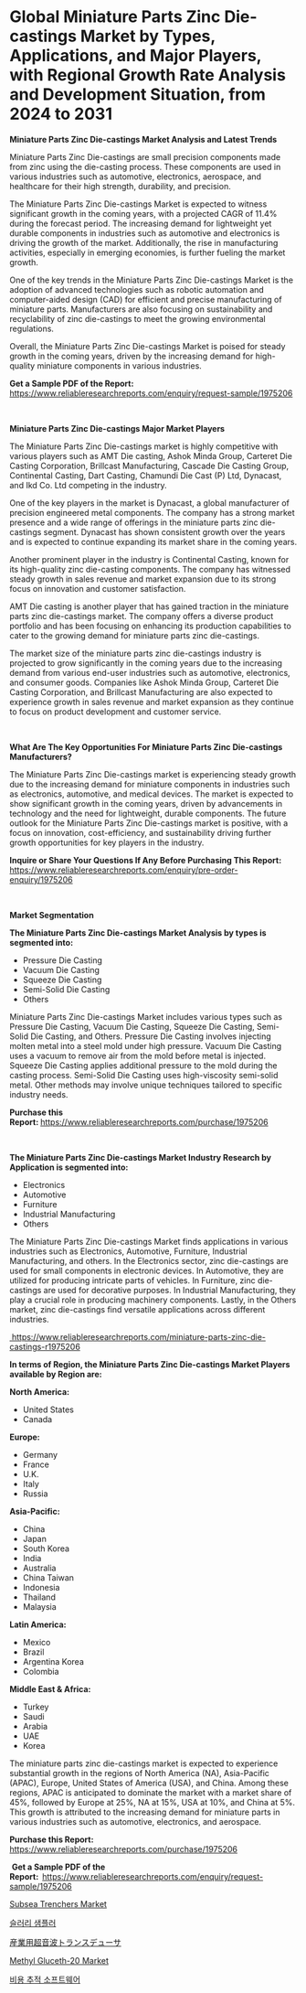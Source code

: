 <p><h1>Global Miniature Parts Zinc Die-castings Market by Types, Applications, and Major Players, with Regional Growth Rate Analysis and Development Situation, from 2024 to 2031</h1></p><p><strong>Miniature Parts Zinc Die-castings Market Analysis and Latest Trends</strong></p>
<p><p>Miniature Parts Zinc Die-castings are small precision components made from zinc using the die-casting process. These components are used in various industries such as automotive, electronics, aerospace, and healthcare for their high strength, durability, and precision.</p><p>The Miniature Parts Zinc Die-castings Market is expected to witness significant growth in the coming years, with a projected CAGR of 11.4% during the forecast period. The increasing demand for lightweight yet durable components in industries such as automotive and electronics is driving the growth of the market. Additionally, the rise in manufacturing activities, especially in emerging economies, is further fueling the market growth.</p><p>One of the key trends in the Miniature Parts Zinc Die-castings Market is the adoption of advanced technologies such as robotic automation and computer-aided design (CAD) for efficient and precise manufacturing of miniature parts. Manufacturers are also focusing on sustainability and recyclability of zinc die-castings to meet the growing environmental regulations.</p><p>Overall, the Miniature Parts Zinc Die-castings Market is poised for steady growth in the coming years, driven by the increasing demand for high-quality miniature components in various industries.</p></p>
<p><strong>Get a Sample PDF of the Report:&nbsp;</strong> <a href="https://www.reliableresearchreports.com/enquiry/request-sample/1975206">https://www.reliableresearchreports.com/enquiry/request-sample/1975206</a></p>
<p>&nbsp;</p>
<p><strong>Miniature Parts Zinc Die-castings Major Market Players</strong></p>
<p><p>The Miniature Parts Zinc Die-castings market is highly competitive with various players such as AMT Die casting, Ashok Minda Group, Carteret Die Casting Corporation, Brillcast Manufacturing, Cascade Die Casting Group, Continental Casting, Dart Casting, Chamundi Die Cast (P) Ltd, Dynacast, and Ikd Co. Ltd competing in the industry.</p><p>One of the key players in the market is Dynacast, a global manufacturer of precision engineered metal components. The company has a strong market presence and a wide range of offerings in the miniature parts zinc die-castings segment. Dynacast has shown consistent growth over the years and is expected to continue expanding its market share in the coming years.</p><p>Another prominent player in the industry is Continental Casting, known for its high-quality zinc die-casting components. The company has witnessed steady growth in sales revenue and market expansion due to its strong focus on innovation and customer satisfaction.</p><p>AMT Die casting is another player that has gained traction in the miniature parts zinc die-castings market. The company offers a diverse product portfolio and has been focusing on enhancing its production capabilities to cater to the growing demand for miniature parts zinc die-castings.</p><p>The market size of the miniature parts zinc die-castings industry is projected to grow significantly in the coming years due to the increasing demand from various end-user industries such as automotive, electronics, and consumer goods. Companies like Ashok Minda Group, Carteret Die Casting Corporation, and Brillcast Manufacturing are also expected to experience growth in sales revenue and market expansion as they continue to focus on product development and customer service.</p></p>
<p>&nbsp;</p>
<p><strong>What Are The Key Opportunities For Miniature Parts Zinc Die-castings Manufacturers?</strong></p>
<p><p>The Miniature Parts Zinc Die-castings market is experiencing steady growth due to the increasing demand for miniature components in industries such as electronics, automotive, and medical devices. The market is expected to show significant growth in the coming years, driven by advancements in technology and the need for lightweight, durable components. The future outlook for the Miniature Parts Zinc Die-castings market is positive, with a focus on innovation, cost-efficiency, and sustainability driving further growth opportunities for key players in the industry.</p></p>
<p><strong>Inquire or Share Your Questions If Any Before Purchasing This Report:</strong> <a href="https://www.reliableresearchreports.com/enquiry/pre-order-enquiry/1975206">https://www.reliableresearchreports.com/enquiry/pre-order-enquiry/1975206</a></p>
<p>&nbsp;</p>
<p><strong>Market Segmentation</strong></p>
<p><strong>The Miniature Parts Zinc Die-castings Market Analysis by types is segmented into:</strong></p>
<p><ul><li>Pressure Die Casting</li><li>Vacuum Die Casting</li><li>Squeeze Die Casting</li><li>Semi-Solid Die Casting</li><li>Others</li></ul></p>
<p><p>Miniature Parts Zinc Die-castings Market includes various types such as Pressure Die Casting, Vacuum Die Casting, Squeeze Die Casting, Semi-Solid Die Casting, and Others. Pressure Die Casting involves injecting molten metal into a steel mold under high pressure. Vacuum Die Casting uses a vacuum to remove air from the mold before metal is injected. Squeeze Die Casting applies additional pressure to the mold during the casting process. Semi-Solid Die Casting uses high-viscosity semi-solid metal. Other methods may involve unique techniques tailored to specific industry needs.</p></p>
<p><strong>Purchase this Report:&nbsp;</strong><a href="https://www.reliableresearchreports.com/purchase/1975206">https://www.reliableresearchreports.com/purchase/1975206</a></p>
<p>&nbsp;</p>
<p><strong>The Miniature Parts Zinc Die-castings Market Industry Research by Application is segmented into:</strong></p>
<p><ul><li>Electronics</li><li>Automotive</li><li>Furniture</li><li>Industrial Manufacturing</li><li>Others</li></ul></p>
<p><p>The Miniature Parts Zinc Die-castings Market finds applications in various industries such as Electronics, Automotive, Furniture, Industrial Manufacturing, and others. In the Electronics sector, zinc die-castings are used for small components in electronic devices. In Automotive, they are utilized for producing intricate parts of vehicles. In Furniture, zinc die-castings are used for decorative purposes. In Industrial Manufacturing, they play a crucial role in producing machinery components. Lastly, in the Others market, zinc die-castings find versatile applications across different industries.</p></p>
<p><a href="https://www.reliableresearchreports.com/miniature-parts-zinc-die-castings-r1975206">&nbsp;https://www.reliableresearchreports.com/miniature-parts-zinc-die-castings-r1975206</a></p>
<p><strong>In terms of Region, the Miniature Parts Zinc Die-castings Market Players available by Region are:</strong></p>
<p>
    <p> <strong> North America: </strong>
        <ul>
            <li>United States</li>
            <li>Canada</li>
        </ul>
        </p> 
    <p> <strong> Europe: </strong>
        <ul>
            <li>Germany</li>
            <li>France</li>
            <li>U.K.</li>
            <li>Italy</li>
            <li>Russia</li>
        </ul>
        </p> 
    <p> <strong> Asia-Pacific: </strong>
        <ul>
            <li>China</li>
            <li>Japan</li>
            <li>South Korea</li>
            <li>India</li>
            <li>Australia</li>
            <li>China Taiwan</li>
            <li>Indonesia</li>
            <li>Thailand</li>
            <li>Malaysia</li>
        </ul>
        </p> 
    <p> <strong> Latin America: </strong>
        <ul>
            <li>Mexico</li>
            <li>Brazil</li>
            <li>Argentina Korea</li>
            <li>Colombia</li>
        </ul>
        </p> 
    <p> <strong> Middle East & Africa: </strong>
        <ul>
            <li>Turkey</li>
            <li>Saudi</li>
            <li>Arabia</li>
            <li>UAE</li>
            <li>Korea</li>
        </ul>
    </p>
    </p>
<p><p>The miniature parts zinc die-castings market is expected to experience substantial growth in the regions of North America (NA), Asia-Pacific (APAC), Europe, United States of America (USA), and China. Among these regions, APAC is anticipated to dominate the market with a market share of 45%, followed by Europe at 25%, NA at 15%, USA at 10%, and China at 5%. This growth is attributed to the increasing demand for miniature parts in various industries such as automotive, electronics, and aerospace.</p></p>
<p><strong>Purchase this Report: </strong><a href="https://www.reliableresearchreports.com/purchase/1975206">https://www.reliableresearchreports.com/purchase/1975206</a></p>
<p>&nbsp;<strong>Get a Sample PDF of the Report:&nbsp;&nbsp;</strong><a href="https://www.reliableresearchreports.com/enquiry/request-sample/1975206">https://www.reliableresearchreports.com/enquiry/request-sample/1975206</a></p>
<p><strong></strong></p>
<p><p><a href="https://www.linkedin.com/pulse/analyzing-subsea-trenchers-market-global-industry-perspective-yxzle?trackingId=v6hdu%2Fu8yr4rEfKiExYKlQ%3D%3D">Subsea Trenchers Market</a></p><p><a href="https://medium.com/@tarynhermanii/%EC%8A%AC%EB%9F%AC%EB%A6%AC-%EC%83%98%ED%94%8C%EB%9F%AC-%EC%8B%9C%EC%9E%A5-%EA%B7%9C%EB%AA%A8%EB%8A%94-%EA%B8%80%EB%A1%9C%EB%B2%8C-%EC%82%B0%EC%97%85%EC%97%90%EC%84%9C-%EC%B5%9C%EC%A0%81%EC%9D%98-%EB%A7%88%EC%BC%80%ED%8C%85-%EC%B1%84%EB%84%90%EC%9D%84-%EB%B3%B4%EC%97%AC%EC%A4%8D%EB%8B%88%EB%8B%A4-f9f1257e3ec0">슬러리 샘플러</a></p><p><a href="https://medium.com/@elmorunolfsson2023/%E5%B7%A5%E6%A5%AD%E7%94%A8%E8%B6%85%E9%9F%B3%E6%B3%A2%E5%A4%89%E6%8F%9B%E5%AD%90%E5%B8%82%E5%A0%B4-%E7%AB%B6%E4%BA%89%E5%88%86%E6%9E%90-%E5%B8%82%E5%A0%B4%E5%8B%95%E5%90%91-2031%E5%B9%B4%E3%81%BE%E3%81%A7%E3%81%AE%E4%BA%88%E6%B8%AC-c5186601da9e">産業用超音波トランスデューサ</a></p><p><a href="https://www.linkedin.com/pulse/methyl-gluceth-20-market-research-report-key-successful-business-msy1e?trackingId=N%2BkM0kGjJftP5QrY0DiyxQ%3D%3D">Methyl Gluceth-20 Market</a></p><p><a href="https://github.com/solomonbode85/Market-Research-Report-List-1/blob/main/857673441127.md">비용 추적 소프트웨어</a></p></p>